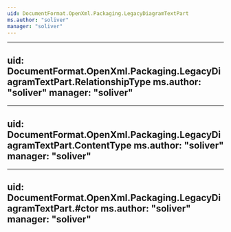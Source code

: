 ```yaml
---
uid: DocumentFormat.OpenXml.Packaging.LegacyDiagramTextPart
ms.author: "soliver"
manager: "soliver"
---
```


---
uid: DocumentFormat.OpenXml.Packaging.LegacyDiagramTextPart.RelationshipType
ms.author: "soliver"
manager: "soliver"
---

---
uid: DocumentFormat.OpenXml.Packaging.LegacyDiagramTextPart.ContentType
ms.author: "soliver"
manager: "soliver"
---

---
uid: DocumentFormat.OpenXml.Packaging.LegacyDiagramTextPart.#ctor
ms.author: "soliver"
manager: "soliver"
---
